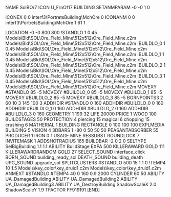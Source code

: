 NAME SolBOr7
ICON U_FrnOf17
BUILDING
SETANMPARAM -0 -0 1 0

ICONEX 0 0 interf3\PortretsBuilding\MchOre 0
ICONANM 0 0 interf3\PortretsBuilding\MchOre 1 61 1

LOCATION -0 -0 800 800
!STANDLO      1 0.45 Models\Bld\SOL\Ore_Field_Mine\512x512\Ore_Field_Mine.c2m Models\Bld\SOL\Ore_Field_Mine\512x512\Ore_Field_Mine.c2m
!BUILDLO_0    1 0.45 Models\Bld\SOL\Ore_Field_Mine\512x512\Ore_Field_Mine.c2m Models\Bld\SOL\Ore_Field_Mine\512x512\Ore_Field_Mine.c2m
!BUILDLO_1    1 0.45 Models\Bld\SOL\Ore_Field_Mine\512x512\Ore_Field_Mine.c2m Models\Bld\SOL\Ore_Field_Mine\512x512\Ore_Field_Mine.c2m
!BUILDLO_2    1 0.45 Models\Bld\SOL\Ore_Field_Mine\512x512\Ore_Field_Mine.c2m Models\Bld\SOL\Ore_Field_Mine\512x512\Ore_Field_Mine.c2m
!BUILDLO_3    1 0.45 Models\Bld\SOL\Ore_Field_Mine\512x512\Ore_Field_Mine.c2m Models\Bld\SOL\Ore_Field_Mine\512x512\Ore_Field_Mine.c2m
MOVEXY #STANDLO   85 -5
MOVEXY #BUILDLO_0 85 -5
MOVEXY #BUILDLO_1 85 -5
MOVEXY #BUILDLO_2 85 -5
MOVEXY #BUILDLO_3 85 -5
BORNPOINTS3 2 60 10 3 145 100 3
ADDHDIR #STANDLO 0 160
ADDHDIR #BUILDLO_0 0 160
ADDHDIR #BUILDLO_1 0 160
ADDHDIR #BUILDLO_2 0 160
ADDHDIR #BUILDLO_3 0 160
GEOMETRY 1 199 32
LIFE     20000
PRICE 1 WOOD 100
BUILDSTAGES 50
PROTECTION 4 piercing 15 magical 6 chopping 15 crushing 6
MATHERIAL 1 BUILDING
RECTANGLE    0 100 100 100
EXPLMEDIA BUILDING 5
VISION 4
3DBARS 1 -80 0 50 50 50
PEASANTABSORBER 55
PRODUCER        1 IRON 0 1
USAGE MINE
RESSUBST
ROUNDLOCK 7
INVITEMASK 1
ADDSHOTRADIUS 165
BUILDBAR -2 0 2 0
SELTYPE SelBigBuilding 1.1 1.1
ABILITY BuildStage
EXPA 500
KILLERAWARD             GOLD 111
KILLERAWARDRANDOM       GOLD 27
SELECT_SOUND interface_click
BORN_SOUND building_ready_sol
DEATH_SOUND building_death
UPG_SOUND upgrade_sol
SPLITCLUSTERS #STANDLO 500 15 1 1 0
!TEMP4 10 1.5 Models\key_color\key_druid1.c2m Models\key_color\key_druid1.c2m
ANMEXT #STANDLO #TEMP4 40 0 160 0.9 2000
CYLINDER 60 50
ABILITY UA_DamagedBuilding
ABILITY UA_DamagedBuilding2
ABILITY UA_DamagedBuilding3
ABILITY UA_DestroyBuilding
ShadowScaleX 2.0
ShadowScaleY 1.9
TFACTOR FF919191
[END]
